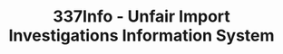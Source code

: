 ---
bigquery: https://console.cloud.google.com/bigquery?p=patents-public-data&d=usitc_investigations&page=dataset&project=sheets-management-319211
citation: US International Trade Commission 337Info Unfair Import Investigations Information
  System
contributors: US International Trade Comission
cost: None
description: US International Trade Commission 337Info Unfair Import Investigations
  Information System contains data on investigations done under Section 337. Section
  337 declares the infringement of certain statutory intellectual property rights
  and other forms of unfair competition in import trade to be unlawful practices.
  Most Section 337 investigations involve allegations of patent or registered trademark
  infringement.
documentation: FAQ and tutorial available on the site
last_edit: 04/06/2022, 18:50:13
location: https://pubapps2.usitc.gov/337external/
maintained_by: US International Trade Comission
schema_fields:
- finalIdOnViolationDue
- dateOfPublicationFrNotice
- gcAttorney
- scheduledEndDateEvidHear
- currentStatus
- title
- endDateMarkmanHearing
- internalRemand
- investigationTermDate
- markmanHearing
- teoIdDueDate
- finalDetViolation
- aljAssigned
- invUnfairAct
- complainant
- cafcAppeals
- dateCreated
- dateComplaintFiled
- lastUpdated
- id
- startDateMarkmanHearing
- actualEndDateEvidHear
- currentActiveALJ
- ouiiAttorney
- scheduledStartDateEvidHear
- finalDetNoViolation
- copyrightNumbers
- investigationNo
- patentNumber
- trademarkNumbers
- publication_number
- teoProceedingInvolved
- targetDate
- teoIdIssueDate
- actualStartDateEvidHear
- htsNumbers
- ouiiParticipation
- docketNo
- issueDateOtherNonFinal
- teoReliefGranted
- patentNumbers
- finalIdOnViolationIssue
- investigationType
- respondent
shortname: unfair_import_investigations
tags:
- import
- legal
- trade
timeframe: 2008-2021 (prior to 2008 downloadable as a JSON file)
title: 337Info - Unfair Import Investigations Information System
uuid: 2721f5ec-e599-4890-9265-9706719fc71e
---